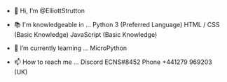 - 👋 Hi, I’m @ElliottStrutton
- 📚 I'm knowledgeable in ...
Python 3 (Preferred Language)
HTML / CSS (Basic Knowledge)
JavaScript (Basic Knowledge)

- 🌱 I’m currently learning ...
MicroPython
- 📫 How to reach me ...
Discord ECNS#8452
Phone ‭+441279 969203‬ (UK)
